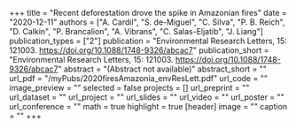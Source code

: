 +++
title = "Recent deforestation drove the spike in Amazonian fires"
date = "2020-12-11"
authors = ["A. Cardil", "S. de-Miguel", "C. Silva", "P. B. Reich", "D. Calkin", "P. Brancalion", "A. Vibrans", "C. Salas-Eljatib", "J. Liang"]
publication_types = ["2"]
publication = "Environmental Research Letters, 15:  121003. https://doi.org/10.1088/1748-9326/abcac7"
publication_short = "Environmental Research Letters, 15:  121003. https://doi.org/10.1088/1748-9326/abcac7"
abstract = "(Abstract not available)"
abstract_short = ""
url_pdf = "/myPubs/2020firesAmazonia_envResLett.pdf"
url_code = ""
image_preview = ""
selected = false
projects = []
url_preprint = ""
url_dataset = ""
url_project = ""
url_slides = ""
url_video = ""
url_poster = ""
url_conference = ""
math = true
highlight = true
[header]
image = ""
caption = ""
+++
